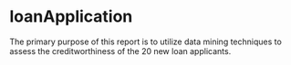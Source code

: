# loanApplication
The primary purpose of this report is to utilize data mining techniques to assess the creditworthiness of the 20 new loan applicants.
